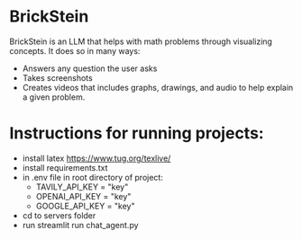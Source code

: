 # BrickStein
BrickStein is an LLM that helps with math problems through visualizing concepts. It does so in many ways: 
- Answers any question the user asks
- Takes screenshots
- Creates videos that includes graphs, drawings, and audio to help explain a given problem.

# Instructions for running projects:
- install latex https://www.tug.org/texlive/
- install requirements.txt
- in .env file in root directory of project:
   - TAVILY_API_KEY = "key"
   - OPENAI_API_KEY = "key"
   - GOOGLE_API_KEY = "key" 
- cd to servers folder
- run streamlit run chat_agent.py
